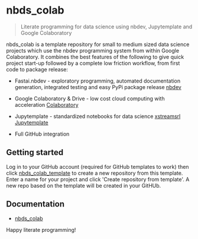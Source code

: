 # nbds_colab
> Literate programming for data science using nbdev, Jupytemplate and Google Colaboratory


nbds_colab is a template repository for small to medium sized data science projects which use the nbdev programming system from within Google Colaboratory. It combines the best features of the following to give quick project start-up followed by a complete low friction workflow, from first code to package release:

* Fastai.nbdev - exploratory programming, automated documentation generation, integrated testing and easy PyPi package release [nbdev](https://github.com/fastai/nbdev//) 

* Google Colaboratory & Drive - low cost cloud computing with acceleration [Colaboratory](https://colab.research.google.com/)

* Jupytemplate - standardized notebooks for data science [xstreamsrl Jupytemplate](https://github.com/xtreamsrl/jupytemplate)

* Full GitHub integration


## Getting started

Log in to your GitHub account (required for GitHub templates to work) then click [nbds_colab_template](https://github.com/hallmx/nbds_colab_template/generate) to create a new repository from this template. Enter a name for your project and click 'Create repository from template'. A new repo based on the template will be created in your GitHUb.

## Documentation

* [nbds_colab](https://hallmx.github.io/nbds_colab/)

Happy literate programming!

